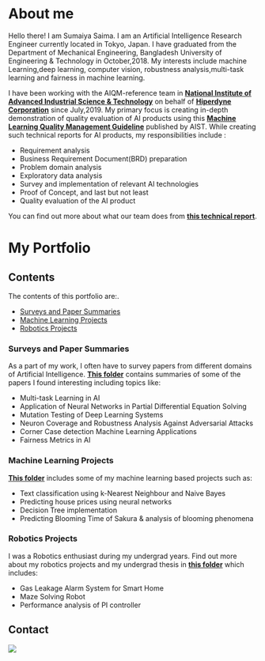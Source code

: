 # About me
Hello there! I am Sumaiya Saima. I am an Artificial Intelligence Research Engineer currently located in Tokyo, Japan. I have graduated from the Department of Mechanical Engineering, Bangladesh University of Engineering & Technology in October,2018. My interests include machine Learning,deep learning, computer vision, robustness analysis,multi-task learning and fairness in machine learning. 


I have been working with the AIQM-reference team in **[National Institute of Advanced Industrial Science & Technology](https://www.aist.go.jp/index_en.html)** on behalf of **[Hiperdyne Corporation](https://hiperdyne.com/)** since July,2019. My primary focus is creating in-depth demonstration of quality evaluation of AI products using this **[Machine Learning Quality Management Guideline](https://www.digiarc.aist.go.jp/en/publication/aiqm/)** published by AIST. While creating such technical reports for AI products, my responsibilities include :
 
- Requirement analysis
- Business Requirement Document(BRD) preparation 
- Problem domain analysis
- Exploratory data analysis
- Survey and implementation of relevant AI technologies
- Proof of Concept, and last but not least
- Quality evaluation of the AI product

You can find out more about what our team does from  **[this technical report](https://www.digiarc.aist.go.jp/publication/aiqm/AIQM-reference-2020.pdf)**. <br>

# My Portfolio

## Contents

The contents of this portfolio are:.

- [Surveys and Paper Summaries](#surveys-and-paper-summaries)
- [Machine Learning Projects](#machine-learning-projects)
- [Robotics Projects](#robotics-projects)

### Surveys and Paper Summaries

As a part of my work, I often have to survey papers from different domains of Artificial Intelligence. **[This folder](https://github.com/SumaiyaSaima05/Portfolio-Contents/tree/master/Literature%20reviews)** contains summaries of some of the papers I found interesting including topics like:
- Multi-task Learning in AI
- Application of Neural Networks in Partial Differential Equation Solving
- Mutation Testing of Deep Learning Systems
- Neuron Coverage and Robustness Analysis Against Adversarial Attacks
- Corner Case detection Machine Learning Applications
- Fairness Metrics in AI 

### Machine Learning Projects

**[This folder](https://github.com/SumaiyaSaima05/Portfolio/tree/master/ML%20projects)** includes some of my machine learning based projects such as:
- Text classification using k-Nearest Neighbour and Naive Bayes
- Predicting house prices using neural networks
- Decision Tree implementation 
- Predicting Blooming Time of Sakura & analysis of blooming phenomena

### Robotics Projects

I was a Robotics enthusiast during my undergrad years. Find out more about my robotics projects and my undergrad thesis in **[this folder](https://github.com/SumaiyaSaima05/Portfolio-Contents/tree/master/Undergrad%20works)** which includes:
- Gas Leakage Alarm System for Smart Home
- Maze Solving Robot
- Performance analysis of PI controller


## Contact
<a href="https://www.linkedin.com/in/sumaiyasaima/"><img src="https://img.shields.io/badge/LinkedIn-0077B5?style=for-the-badge&logo=linkedin&logoColor=white" /></a>
